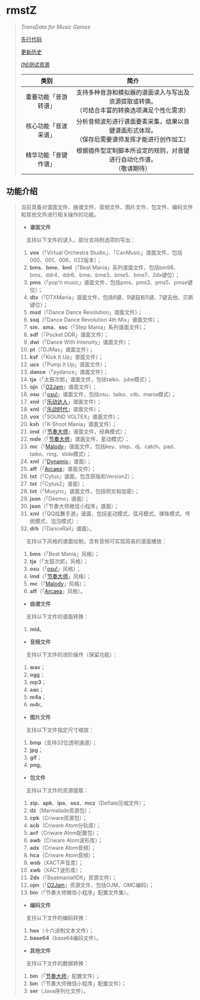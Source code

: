 # rmstZ
>*TransData for Music Games*
>
>[先行代码](EARLYCODE.md)
>
>[更新历史](WHATSNEW.md)
>
>[[N]测试资源](https://www.jianguoyun.com/p/DXXQGv4Qitn5BxiNtLIC)
> 
> 类别|简介
> :-:|:-:
> 重要功能「音游转谱」|支持多种音游和模拟器的谱面读入与写出及资源提取或转换。<br>（可结合丰富的转换选项满足个性化需求）
> 核心功能「音波采谱」|分析音频波形进行谱面要素采集，结果以音键谱面形式体现。<br>（保存后需要谱师发挥才能进行创作加工）
> 精华功能「音键作谱」|根据插件型定制脚本所设定的规则，对音键进行自动化作谱。<br>（敬请期待）

## 功能介绍
>当前具备对谱面文件、曲谱文件、音频文件、图片文件、包文件、编码文件和其他文件进行相关操作的功能。
>
>* **谱面文件**
>
>　支持以下文件的读入，部分支持附选项的写出：
>1. **vos**（「Virtual Orchestra Studio」、「CanMusic」谱面文件，包括000、001、006、022版本）；
>2. **bms**、**bme**、**bml**（「Beat Mania」系列谱面文件，包括bm98、bms、ddr4、ddr6、bme、bme3、bme5、bme7、2dx键位）；
>3. **pms**（「pop'n music」谱面文件，包括pms、pms3、pms5、pmse键位）；
>4. **dtx**（「DTXMania」谱面文件，包括6键、9键鼓和5键、7键吉他、贝斯键位）；
>5. **msd**（「Dance Dance Revolution」谱面文件）；
>6. **ssq**（「Dance Dance Revolution 4th Mix」谱面文件）；
>7. **sm**、**sma**、**ssc**（「Step Mania」系列谱面文件）；
>8. **sdf**（「Pocket DDR」谱面文件）；
>9. **dwi**（「Dance With Intensity」谱面文件）；
>10. **pt**（「DJMax」谱面文件）；
>11. **ksf**（「Kick It Up」谱面文件）；
>12. **ucs**（「Pump It Up」谱面文件）；
>13. **dance**（「pydance」谱面文件）；
>14. **tja**（「太鼓次郎」谱面文件，包括taiko、jube模式）；
>15. **ojn**（「[O2Jam](http://www.o2jam.com/)」谱面文件）；
>16. **osu**（「[osu!](https://osu.ppy.sh/)」谱面文件，包括osu、taiko、ctb、mania模式）；
>17. **xml**（「[乐动达人](http://yd2012.redatoms.com/)」谱面文件）；
>18. **xml**（「[乐动时代](http://www.ydsd.com/)」谱面文件）；
>19. **vox**（「SOUND VOLTEX」谱面文件）；
>20. **ksh**（「K-Shoot Mania」谱面文件）；
>21. **imd**（「[节奏大师](http://da.qq.com/)」谱面文件，经典模式）；
>22. **mde**（「[节奏大师](http://da.qq.com/)」谱面文件，星动模式）；
>23. **mc**（「[Malody](http://m.mugzone.net/)」谱面文件，包括key、step、dj、catch、pad、taiko、ring、slide模式）；
>24. **xml**（「[Dynamix](http://dynamix.c4-cat.com/)」谱面）；
>25. **aff**（「[Arcaea](https://arcaea.lowiro.com/)」谱面文件）；
>26. **txt**（「Cytus」谱面，包含原版和Version2）；
>27. **txt**（「Cytus2」谱面）；
>28. **txt**（「Musync」谱面文件，包括明文和加密）；
>29. **json**（「Deemo」谱面）；
>30. **json**（「节奏大师微信小程序」谱面）；
>31. **xml**（「QQ炫舞手游」谱面，包括星动模式、弦月模式、弹珠模式、传统模式、泡泡模式）;
>32. **drb**（「DanceRail」谱面）。
>
>　支持以下风格的谱面绘制，含有音频可实现简易的谱面播放：
>1. **bms**（「Beat Mania」风格）；
>2. **tja**（「太鼓次郎」风格）；
>3. **osu**（「[osu!](https://osu.ppy.sh/)」风格）；
>4. **imd**（「[节奏大师](http://da.qq.com/)」风格）；
>5. **mc**（「[Malody](http://m.mugzone.net/)」风格）；
>6. **aff**（「[Arcaea](https://arcaea.lowiro.com/)」风格）。
>
>* **曲谱文件**
>
>　支持以下文件的谱面转换：
>1. **mid**。
>
>* **音频文件**
>
>　支持以下文件的进阶操作（保留功能）：
>1. **wav**；
>2. **ogg**；
>3. **mp3**；
>4. **aac**；
>5. **m4a**；
>6. **m4r**。
>
>* **图片文件**
>
>　支持以下文件指定尺寸缩放：
>1. **bmp**（支持32位透明通道）；
>2. **jpg**；
>3. **gif**；
>4. **png**。
>
>* **包文件**
>
>　支持以下文件的资源提取：
>1. **zip**、**apk**、**ipa**、**osz**、**mcz**（Deflate压缩文件）；
>2. **dz**（Marmalade资源包）；
>3. **cpk**（Criware资源包）；
>4. **acb**（Criware Atom分轨库）；
>5. **acf**（Criware Atom配置包）；
>6. **awb**（Criware Atom波形库）；
>7. **adx**（Criware Atom音频）；
>8. **hca**（Criware Atom音频）；
>9. **wsb**（XACT声音库）；
>10. **xwb**（XACT波形库）；
>11. **2dx**（「BeatmaniaIIDX」资源文件）；
>12. **ojm**（「[O2Jam](http://www.o2jam.com/)」资源文件，包括OJM、OMC编码）；
>13. **bin**（「节奏大师微信小程序」配置文件集）。
>
>* **编码文件**
>
>　支持以下文件的编码转换：
>1. **hex**（十六进制文本文件）；
>2. **base64**（base64编码文件）。
>
>* **其他文件**
>
>　支持以下文件的数据转换：
>1. **bin**（「[节奏大师](http://da.qq.com/)」配置文件）；
>2. **bin**（「节奏大师微信小程序」配置文件）；
>3. **ser**（Java序列化文件）。
